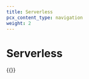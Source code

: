 ```yaml
---
title: Serverless
pcx_content_type: navigation
weight: 2
---
```


# Serverless

{{<directory-listing>}}
